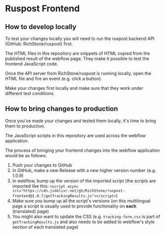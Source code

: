 # Ruspost Frontend

## How to develop locally

To test your changes locally you will need to run the ruspost backend API
(GitHub: RichStone/ruspost) first.

The HTML files in this repository are snippets of HTML copied from the published result of the
webflow page. They make it possible to test the frontend JavaScript code.

Once the API server from RichStone/ruspost is running locally, open the HTML file
and fire an event (e.g. click a button).

Make your changes first locally and make sure that they work under different test
conditions.

## How to bring changes to production

Once you've made your changes and tested them locally, it's time to bring them
to production.

The JavaScript scripts in this repository are used across the webflow application.

The process of bringing your frontend changes into the webflow application would
be as follows:

1. Push your changes to GitHub
1. In GitHub, make a new Release with a new higher version number (e.g. 1.0.9)
1. In webflow, bump up the version of the imported script (the scripts are imported
   like this: `<script async src="https://cdn.jsdelivr.net/gh/RichStone/ruspost-frontend@1.0.7/getTrackingResults.js"></script>`)
1. Make sure you bump up all the script's versions (on this multilingual page
   a script is usually used to provide functionality on **each** (translated) page)
1. You might also want to update the CSS (e.g. `tracking-form.css` is part of 
   `getTrackingResults.js` and also needs to be added to webflow's <head> style section
   of each translated page)
